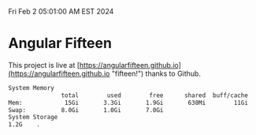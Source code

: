 Fri Feb  2 05:01:00 AM EST 2024

# Angular Fifteen


This project is live at [https://angularfifteen.github.io](https://angularfifteen.github.io "fifteen!") thanks to Github.

```bash
System Memory
               total        used        free      shared  buff/cache   available
Mem:            15Gi       3.3Gi       1.9Gi       630Mi        11Gi        12Gi
Swap:          8.0Gi       1.0Gi       7.0Gi
System Storage
1.2G	.
```
```bash
